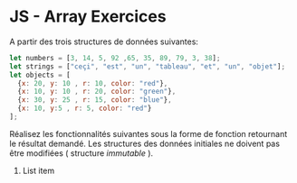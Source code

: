 # JS - Array Exercices

A partir des trois structures de données suivantes:

```js
let numbers = [3, 14, 5, 92 ,65, 35, 89, 79, 3, 38];
let strings = ["ceçi", "est", "un", "tableau", "et", "un", "objet"];
let objects = [
  {x: 20, y: 10 , r: 10, color: "red"},
  {x: 10, y: 10 , r: 20, color: "green"},
  {x: 30, y: 25 , r: 15, color: "blue"},
  {x: 10, y:5 , r: 5, color: "red"}
];
```
Réalisez les fonctionnalités suivantes sous la forme de fonction retournant le résultat demandé. Les structures des données initiales ne doivent pas être modifiées ( structure *immutable* ).

 1. List item

<!--stackedit_data:
eyJoaXN0b3J5IjpbMTU4NDc3NjIyMCwtOTk2NTkzMDcwXX0=
-->